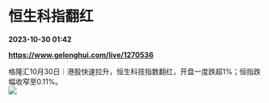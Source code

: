 # 恒生科指翻红

**2023-10-30 01:42**

**https://www.gelonghui.com/live/1270536**

格隆汇10月30日｜港股快速拉升，恒生科技指数翻红，开盘一度跌超1%；恒指跌幅收窄至0.11%。  
![](https://img5.gelonghui.com/live/5ebee-c8e795eb-bc34-4061-93e6-eb6d085cc157.png)